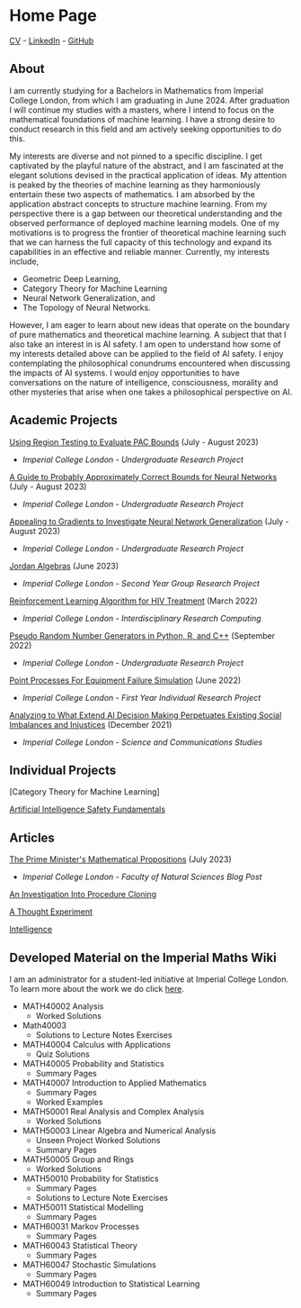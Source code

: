 # Home Page

[CV](/download_docs/Thomas_Walker_CV.pdf) - [LinkedIn](https://www.linkedin.com/in/thomas-walker-706854189/) - [GitHub](https://github.com/ThomasWalker1)

## About

I am currently studying for a Bachelors in Mathematics from Imperial College London, from which I am graduating in June 2024. After graduation I will continue my studies with a masters, where I intend to focus on the mathematical foundations of machine learning. I have a strong desire to conduct research in this field and am actively seeking opportunities to do this. 

My interests are diverse and not pinned to a specific discipline. I get captivated by the playful nature of the abstract, and I am fascinated at the elegant solutions devised in the practical application of ideas. My attention is peaked by the theories of machine learning as they harmoniously entertain these two aspects of mathematics. I am absorbed by the application abstract concepts to structure machine learning. From my perspective there is a gap between our theoretical understanding and the observed performance of deployed machine learning models. One of my motivations is to progress the frontier of theoretical machine learning such that we can harness the full capacity of this technology and expand its capabilities in an effective and reliable manner. Currently, my interests include,
- Geometric Deep Learning,
- Category Theory for Machine Learning
- Neural Network Generalization, and
- The Topology of Neural Networks.

However, I am eager to learn about new ideas that operate on the boundary of pure mathematics and theoretical machine learning. A subject that that I also take an interest in is AI safety. I am open to understand how some of my interests detailed above can be applied to the field of AI safety. I enjoy contemplating the philosophical conundrums encountered when discussing the impacts of AI systems. I would enjoy opportunities to have conversations on the nature of intelligence, consciousness, morality and other mysteries that arise when one takes a philosophical perspective on AI.


## Academic Projects

[Using Region Testing to Evaluate PAC Bounds](/download_docs/urop2023/region_testing_for_pac_bounds.pdf) (July - August 2023)
- *Imperial College London - Undergraduate Research Project*

[A Guide to Probably Approximately Correct Bounds for Neural Networks](/urop2023/1_intro.html) (July - August 2023)
- *Imperial College London - Undergraduate Research Project*

[Appealing to Gradients to Investigate Neural Network Generalization](/download_docs/urop2023/appealing_to_gradients.pdf) (July - August 2023)
- *Imperial College London - Undergraduate Research Project*

[Jordan Algebras](/download_docs/jordan_algebras.pdf) (June 2023)
- *Imperial College London - Second Year Group Research Project*

[Reinforcement Learning Algorithm for HIV Treatment](/download_docs/rl_hiv_treatment_poster.pdf) (March 2022)
- *Imperial College London - Interdisciplinary Research Computing*

[Pseudo Random Number Generators in Python, R, and C++](/download_docs/pseudo_random_number_generators.pdf) (September 2022)
- *Imperial College London - Undergraduate Research Project*

[Point Processes For Equipment Failure Simulation](/download_docs/pointprocess_poster.pdf) (June 2022)
- *Imperial College London - First Year Individual Research Project*

[Analyzing to What Extend AI Decision Making Perpetuates Existing Social Imbalances and Injustices](/download_docs/algorithmic_decision_making.pdf) (December 2021)
- *Imperial College London - Science and Communications Studies*

## Individual Projects

[Category Theory for Machine Learning]

[Artificial Intelligence Safety Fundamentals](/ai_safety_fundamentals/intro.html)

## Articles

[The Prime Minister's Mathematical Propositions](https://blogs.imperial.ac.uk/natural-sciences/2023/07/11/the-prime-ministers-mathematical-propositions/) (July 2023)
- *Imperial College London - Faculty of Natural Sciences Blog Post*

[An Investigation Into Procedure Cloning](/download_docs/procedure_cloning.pdf)

[A Thought Experiment](/download_docs/thought_experiment.pdf)

[Intelligence](/download_docs/intelligence.pdf)

## Developed Material on the Imperial Maths Wiki

I am an administrator for a student-led initiative at Imperial College London. To learn more about the work we do click [here](https://imperialmathswiki.com/).

- MATH40002 Analysis
    - Worked Solutions
- Math40003
    - Solutions to Lecture Notes Exercises
- MATH40004 Calculus with Applications
    - Quiz Solutions
- MATH40005 Probability and Statistics
    - Summary Pages
- MATH40007 Introduction to Applied Mathematics
    - Summary Pages
    - Worked Examples
- MATH50001 Real Analysis and Complex Analysis
    - Worked Solutions
- MATH50003 Linear Algebra and Numerical Analysis
    - Unseen Project Worked Solutions
    - Summary Pages
- MATH50005 Group and Rings
    - Worked Solutions
- MATH50010 Probability for Statistics
    - Summary Pages
    - Solutions to Lecture Note Exercises
- MATH50011 Statistical Modelling
    - Summary Pages
- MATH60031 Markov Processes
    - Summary Pages
- MATH60043 Statistical Theory
    - Summary Pages
- MATH60047 Stochastic Simulations
    - Summary Pages
- MATH60049 Introduction to Statistical Learning
    - Summary Pages